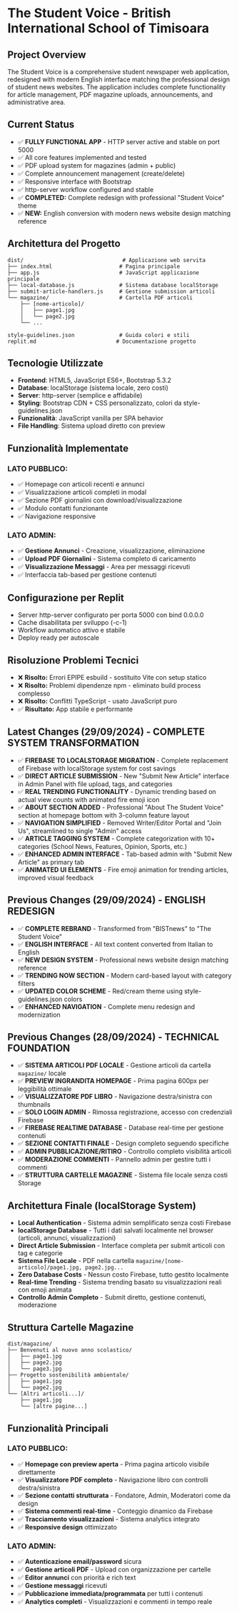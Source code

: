 # The Student Voice - British International School of Timisoara

## Project Overview
The Student Voice is a comprehensive student newspaper web application, redesigned with modern English interface matching the professional design of student news websites. The application includes complete functionality for article management, PDF magazine uploads, announcements, and administrative area.

## Current Status
- ✅ **FULLY FUNCTIONAL APP** - HTTP server active and stable on port 5000
- ✅ All core features implemented and tested  
- ✅ PDF upload system for magazines (admin + public)
- ✅ Complete announcement management (create/delete)
- ✅ Responsive interface with Bootstrap
- ✅ http-server workflow configured and stable
- ✅ **COMPLETED:** Complete redesign with professional "Student Voice" theme
- ✅ **NEW:** English conversion with modern news website design matching reference

## Architettura del Progetto
```
dist/                               # Applicazione web servita
├── index.html                     # Pagina principale
├── app.js                         # JavaScript applicazione principale
├── local-database.js              # Sistema database localStorage 
├── submit-article-handlers.js     # Gestione submission articoli
└── magazine/                      # Cartella PDF articoli
    ├── [nome-articolo]/
    │   ├── page1.jpg
    │   └── page2.jpg
    └── ...

style-guidelines.json              # Guida colori e stili
replit.md                         # Documentazione progetto
```

## Tecnologie Utilizzate
- **Frontend**: HTML5, JavaScript ES6+, Bootstrap 5.3.2
- **Database**: localStorage (sistema locale, zero costi)
- **Server**: http-server (semplice e affidabile)
- **Styling**: Bootstrap CDN + CSS personalizzato, colori da style-guidelines.json
- **Funzionalità**: JavaScript vanilla per SPA behavior
- **File Handling**: Sistema upload diretto con preview

## Funzionalità Implementate

### LATO PUBBLICO:
- ✅ Homepage con articoli recenti e annunci
- ✅ Visualizzazione articoli completi in modal
- ✅ Sezione PDF giornalini con download/visualizzazione
- ✅ Modulo contatti funzionante
- ✅ Navigazione responsive

### LATO ADMIN:
- ✅ **Gestione Annunci** - Creazione, visualizzazione, eliminazione
- ✅ **Upload PDF Giornalini** - Sistema completo di caricamento
- ✅ **Visualizzazione Messaggi** - Area per messaggi ricevuti
- ✅ Interfaccia tab-based per gestione contenuti

## Configurazione per Replit
- Server http-server configurato per porta 5000 con bind 0.0.0.0
- Cache disabilitata per sviluppo (-c-1)
- Workflow automatico attivo e stabile
- Deploy ready per autoscale

## Risoluzione Problemi Tecnici
- ❌ **Risolto:** Errori EPIPE esbuild - sostituito Vite con setup statico
- ❌ **Risolto:** Problemi dipendenze npm - eliminato build process complesso
- ❌ **Risolto:** Conflitti TypeScript - usato JavaScript puro
- ✅ **Risultato:** App stabile e performante

## Latest Changes (29/09/2024) - COMPLETE SYSTEM TRANSFORMATION
- ✅ **FIREBASE TO LOCALSTORAGE MIGRATION** - Complete replacement of Firebase with localStorage system for cost savings
- ✅ **DIRECT ARTICLE SUBMISSION** - New "Submit New Article" interface in Admin Panel with file upload, tags, and categories
- ✅ **REAL TRENDING FUNCTIONALITY** - Dynamic trending based on actual view counts with animated fire emoji icon
- ✅ **ABOUT SECTION ADDED** - Professional "About The Student Voice" section at homepage bottom with 3-column feature layout
- ✅ **NAVIGATION SIMPLIFIED** - Removed Writer/Editor Portal and "Join Us", streamlined to single "Admin" access
- ✅ **ARTICLE TAGGING SYSTEM** - Complete categorization with 10+ categories (School News, Features, Opinion, Sports, etc.)
- ✅ **ENHANCED ADMIN INTERFACE** - Tab-based admin with "Submit New Article" as primary tab
- ✅ **ANIMATED UI ELEMENTS** - Fire emoji animation for trending articles, improved visual feedback

## Previous Changes (29/09/2024) - ENGLISH REDESIGN  
- ✅ **COMPLETE REBRAND** - Transformed from "BISTnews" to "The Student Voice"
- ✅ **ENGLISH INTERFACE** - All text content converted from Italian to English
- ✅ **NEW DESIGN SYSTEM** - Professional news website design matching reference
- ✅ **TRENDING NOW SECTION** - Modern card-based layout with category filters
- ✅ **UPDATED COLOR SCHEME** - Red/cream theme using style-guidelines.json colors
- ✅ **ENHANCED NAVIGATION** - Complete menu redesign and modernization

## Previous Changes (28/09/2024) - TECHNICAL FOUNDATION
- ✅ **SISTEMA ARTICOLI PDF LOCALE** - Gestione articoli da cartella `magazine/` locale
- ✅ **PREVIEW INGRANDITA HOMEPAGE** - Prima pagina 600px per leggibilità ottimale
- ✅ **VISUALIZZATORE PDF LIBRO** - Navigazione destra/sinistra con thumbnails
- ✅ **SOLO LOGIN ADMIN** - Rimossa registrazione, accesso con credenziali Firebase
- ✅ **FIREBASE REALTIME DATABASE** - Database real-time per gestione contenuti
- ✅ **SEZIONE CONTATTI FINALE** - Design completo seguendo specifiche
- ✅ **ADMIN PUBBLICAZIONE/RITIRO** - Controllo completo visibilità articoli
- ✅ **MODERAZIONE COMMENTI** - Pannello admin per gestire tutti i commenti
- ✅ **STRUTTURA CARTELLE MAGAZINE** - Sistema file locale senza costi Storage

## Architettura Finale (localStorage System)
- **Local Authentication** - Sistema admin semplificato senza costi Firebase
- **localStorage Database** - Tutti i dati salvati localmente nel browser (articoli, annunci, visualizzazioni)
- **Direct Article Submission** - Interface completa per submit articoli con tag e categorie
- **Sistema File Locale** - PDF nella cartella `magazine/[nome-articolo]/page1.jpg, page2.jpg...`
- **Zero Database Costs** - Nessun costo Firebase, tutto gestito localmente
- **Real-time Trending** - Sistema trending basato su visualizzazioni reali con emoji animata
- **Controllo Admin Completo** - Submit diretto, gestione contenuti, moderazione

## Struttura Cartelle Magazine
```
dist/magazine/
├── Benvenuti al nuovo anno scolastico/
│   ├── page1.jpg
│   ├── page2.jpg
│   └── page3.jpg
├── Progetto sostenibilità ambientale/
│   ├── page1.jpg
│   └── page2.jpg
└── [Altri articoli...]/
    ├── page1.jpg
    └── [altre pagine...]
```

## Funzionalità Principali
### LATO PUBBLICO:
- ✅ **Homepage con preview aperta** - Prima pagina articolo visibile direttamente
- ✅ **Visualizzatore PDF completo** - Navigazione libro con controlli destra/sinistra
- ✅ **Sezione contatti strutturata** - Fondatore, Admin, Moderatori come da design
- ✅ **Sistema commenti real-time** - Conteggio dinamico da Firebase
- ✅ **Tracciamento visualizzazioni** - Sistema analytics integrato
- ✅ **Responsive design** ottimizzato

### LATO ADMIN:
- ✅ **Autenticazione email/password** sicura
- ✅ **Gestione articoli PDF** - Upload con organizzazione per cartelle
- ✅ **Editor annunci** con priorità e rich text
- ✅ **Gestione messaggi** ricevuti
- ✅ **Pubblicazione immediata/programmata** per tutti i contenuti
- ✅ **Analytics completi** - Visualizzazioni e commenti in tempo reale